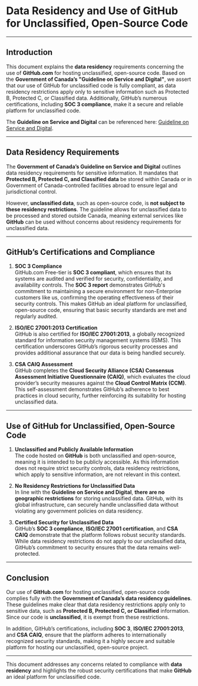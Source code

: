 # Data Residency and Use of GitHub for Unclassified, Open-Source Code

---

## Introduction

This document explains the **data residency** requirements concerning the use of **GitHub.com** for hosting unclassified, open-source code. Based on the **Government of Canada’s "Guideline on Service and Digital"**, we assert that our use of GitHub for unclassified code is fully compliant, as data residency restrictions apply only to sensitive information such as Protected B, Protected C, or Classified data. Additionally, GitHub’s numerous certifications, including **SOC 3 compliance**, make it a secure and reliable platform for unclassified code.

The **Guideline on Service and Digital** can be referenced here: [Guideline on Service and Digital](https://www.canada.ca/en/government/system/digital-government/guideline-service-digital.html).

---

## Data Residency Requirements

The **Government of Canada’s Guideline on Service and Digital** outlines data residency requirements for sensitive information. It mandates that **Protected B, Protected C, and Classified data** be stored within Canada or in Government of Canada-controlled facilities abroad to ensure legal and jurisdictional control.

However, **unclassified data**, such as open-source code, is **not subject to these residency restrictions**. The guideline allows for unclassified data to be processed and stored outside Canada, meaning external services like **GitHub** can be used without concerns about residency requirements for unclassified data.

---

## GitHub’s Certifications and Compliance

1. **SOC 3 Compliance**  
   GitHub.com Free-tier is **SOC 3 compliant**, which ensures that its systems are audited and verified for security, confidentiality, and availability controls. The **SOC 3 report** demonstrates GitHub's commitment to maintaining a secure environment for non-Enterprise customers like us, confirming the operating effectiveness of their security controls. This makes GitHub an ideal platform for unclassified, open-source code, ensuring that basic security standards are met and regularly audited.

2. **ISO/IEC 27001:2013 Certification**  
   GitHub is also certified for **ISO/IEC 27001:2013**, a globally recognized standard for information security management systems (ISMS). This certification underscores GitHub’s rigorous security processes and provides additional assurance that our data is being handled securely.

3. **CSA CAIQ Assessment**  
   GitHub completes the **Cloud Security Alliance (CSA) Consensus Assessment Initiative Questionnaire (CAIQ)**, which evaluates the cloud provider’s security measures against the **Cloud Control Matrix (CCM)**. This self-assessment demonstrates GitHub’s adherence to best practices in cloud security, further reinforcing its suitability for hosting unclassified data.

---

## Use of GitHub for Unclassified, Open-Source Code

1. **Unclassified and Publicly Available Information**  
   The code hosted on **GitHub** is both unclassified and open-source, meaning it is intended to be publicly accessible. As this information does not require strict security controls, data residency restrictions, which apply to sensitive information, are not relevant in this context.

2. **No Residency Restrictions for Unclassified Data**  
   In line with the **Guideline on Service and Digital**, **there are no geographic restrictions** for storing unclassified data. GitHub, with its global infrastructure, can securely handle unclassified data without violating any government policies on data residency.

3. **Certified Security for Unclassified Data**  
   GitHub’s **SOC 3 compliance**, **ISO/IEC 27001 certification**, and **CSA CAIQ** demonstrate that the platform follows robust security standards. While data residency restrictions do not apply to our unclassified data, GitHub’s commitment to security ensures that the data remains well-protected.

---

## Conclusion

Our use of **GitHub.com** for hosting unclassified, open-source code complies fully with the **Government of Canada’s data residency guidelines**. These guidelines make clear that data residency restrictions apply only to sensitive data, such as **Protected B, Protected C, or Classified** information. Since our code is **unclassified**, it is exempt from these restrictions.

In addition, GitHub’s certifications, including **SOC 3**, **ISO/IEC 27001:2013**, and **CSA CAIQ**, ensure that the platform adheres to internationally recognized security standards, making it a highly secure and suitable platform for hosting our unclassified, open-source project.

---

This document addresses any concerns related to compliance with **data residency** and highlights the robust security certifications that make **GitHub** an ideal platform for unclassified code.
